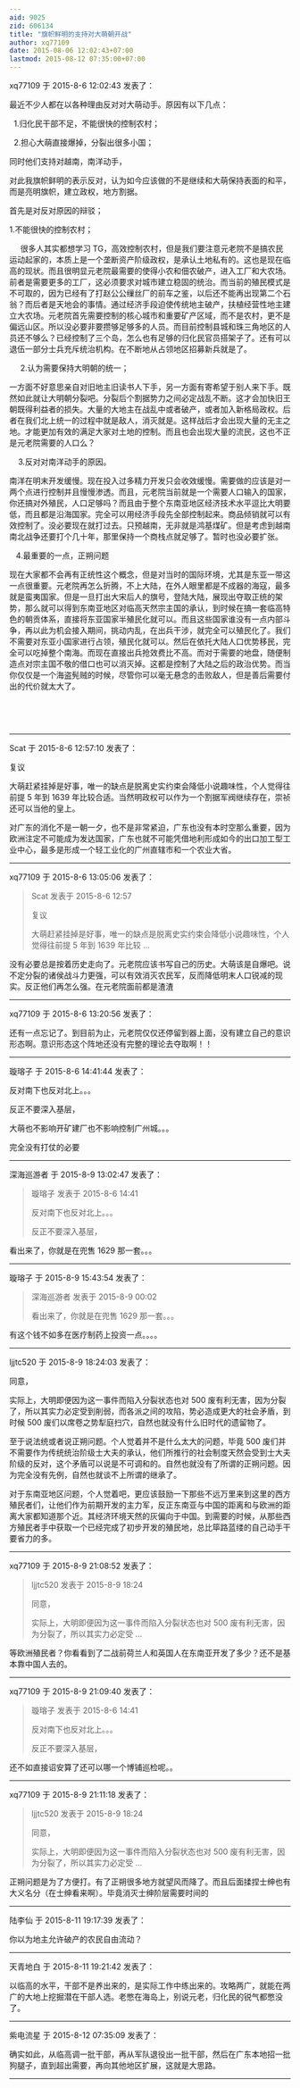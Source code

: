 ```yaml
---
aid: 9025
zid: 606134
title: "旗帜鲜明的支持对大萌朝开战"
author: xq77109
date: 2015-08-06 12:02:43+07:00
lastmod: 2015-08-12 07:35:00+07:00
---
```


xq77109 于 2015-8-6 12:02:43 发表了：

最近不少人都在以各种理由反对对大萌动手。原因有以下几点：

&nbsp;&nbsp;1.归化民干部不足，不能很快的控制农村；

&nbsp;&nbsp;2.担心大萌直接爆掉，分裂出很多小国；

同时他们支持对越南，南洋动手，

对此我旗帜鲜明的表示反对，认为如今应该做的不是继续和大萌保持表面的和平，而是亮明旗帜，建立政权，地方割据。

首先是对反对原因的辩驳；

1.不能很快的控制农村；

&nbsp; &nbsp;&nbsp;&nbsp;很多人其实都想学习 TG，高效控制农村，但是我们要注意元老院不是搞农民运动起家的，本质上是一个垄断资产阶级政权，是承认土地私有的。这也是现在临高的现状。而且很明显元老院最需要的使得小农和佃农破产，进入工厂和大农场。前者是需要更多的工厂，这必须要求对城市建立稳固的统治。而当前的殖民模式是不可取的，因为已经有了打赵公公缫丝厂的前车之鉴，以后还不能再出现第二个石翁？而后者是天地会的事情。通过经济手段迫使传统地主破产，扶植经营性地主建立大农场。元老院首先需要控制的核心城市和重要矿产区域，而不是农村，更不是偏远山区。所以没必要非要攒够足够多的人员。而目前控制县城和珠三角地区的人员还不够么？已经控制了三个岛，怎么也有足够的归化民官员搭架子了。还有可以退伍一部分士兵充斥统治机构。在不断地从占领地区招募新兵就是了。

&nbsp; &nbsp;&nbsp;&nbsp;2.认为需要保持大明朝的统一；

一方面不好意思亲自对旧地主旧读书人下手，另一方面有寄希望于别人来下手。既然如此就让大明朝分裂吧。分裂后个割据势力之间必定战乱不断。这才会加快旧王朝既得利益者的损失。大量的大地主在战乱中或者破产，或者加入新格局政权。后者在我们北上统一的过程中就是敌人，消灭就是。这样战后才会出现大量的无主之地。才能更加有效的满足大家对土地的控制。而且也会出现大量的流民，这也不正是元老院需要的人口么？

&nbsp; &nbsp; 3.反对对南洋动手的原因。

南洋在明末开发缓慢。现在投入过多精力开发只会收效缓慢。需要做的应该是对一两个点进行控制并且慢慢渗透。而且，元老院当前就是一个需要人口输入的国家，你还搞对外殖民，人口足够吗？而且由于整个东南亚地区经济技术水平逗比大明要低，而且都是沿海国家。完全可以用经济手段先全部控制起来。商品倾销就可以有效控制了。没必要现在就打过去。只预越南，无非就是鸿基煤矿。但是考虑到越南南北战争还要打个几十年，那里保持一个商栈点就足够了。暂时也没必要扩张。

&nbsp; &nbsp;4.最重要的一点，正朔问题

现在大家都不会再有正统性这个概念，但是对当时的国际环境，尤其是东亚一带这一点很重要。元老院再怎么折腾，不上大陆，在外人眼里都是不成器的海寇，最多就是蛮夷国家。但是一旦打出大宋后人的旗号，登陆大陆，展现出夺取正统的架势，那么就可以得到东南亚地区对临高天然宗主国的承认，到时候在搞一套临高特色的朝贡体系，直接将东亚国家半殖民化就可以。而且这些国家谁没有一点内部斗争，再以此为机会接入期间，挑动内乱，在出兵干涉，就完全可以殖民化了。我们不需要对东亚小国家进行占领，殖民化就可以。然后在依托大陆人口优势移民，完全可以吃掉整个南海。而现在直接出兵抢效费比不高。而对于需要的地盘，随便制造点对宗主国不敬的借口也可以消灭掉。这都是控制了大陆之后的政治优势。而当你仅仅是一个海盗髡贼的时候，尽管你可以毫无悬念的击败敌人，但是善后需要付出的代价就太大了。

&nbsp; &nbsp;

&nbsp; &nbsp;

---

Scat 于 2015-8-6 12:57:10 发表了：

复议

大萌赶紧挂掉是好事，唯一的缺点是脱离史实约束会降低小说趣味性，个人觉得往前提 5 年到 1639 年比较合适。当然明政权可以作为一个割据军阀继续存在，崇祯还可以当他的皇上。

对广东的消化不是一朝一夕，也不是非常紧迫，广东也没有本时空那么重要，因为欧洲注定不可能成为发达国家，广东也就不可能凭借地利形成如今的出口加工型工业中心，最多是形成一个轻工业化的广州直辖市和一个农业大省。

---

xq77109 于 2015-8-6 13:05:06 发表了：

> Scat 发表于 2015-8-6 12:57
>
> 复议
>
> 大萌赶紧挂掉是好事，唯一的缺点是脱离史实约束会降低小说趣味性，个人觉得往前提 5 年到 1639 年比较 ...

没有必要总是按着历史走向了。元老院应该书写自己的历史。大萌该是自爆吧。说不定分裂的诸侯战斗力更强，可以有效消灭农民军，反而降低明末人口锐减的现实。反正他们再怎么强。在元老院面前都是渣渣

---

xq77109 于 2015-8-6 13:20:56 发表了：

还有一点忘记了。到目前为止，元老院仅仅还停留到器上面，没有建立自己的意识形态啊。意识形态这个阵地还没有完整的理论去夺取啊！！

---

璇瑢子 于 2015-8-6 14:41:44 发表了：

反对南下也反对北上。。。

反正不要深入基层，

大萌也不影响开矿建厂也不影响控制广州城。。。

完全没有打仗的必要

---

深海巡游者 于 2015-8-9 13:02:47 发表了：

> 璇瑢子 发表于 2015-8-6 14:41
>
> 反对南下也反对北上。。。
>
> 反正不要深入基层，

看出来了，你就是在兜售 1629 那一套。。。

---

璇瑢子 于 2015-8-9 15:43:54 发表了：

> 深海巡游者 发表于 2015-8-9 00:02
>
> 看出来了，你就是在兜售 1629 那一套。。。

有这个钱不如多在医疗制药上投资一点。。。。

---

ljjtc520 于 2015-8-9 18:24:03 发表了：

同意，

实际上，大明即便因为这一事件而陷入分裂状态也对 500 废有利无害，因为分裂了，所以其实力必定受到削弱，而各派之间的攻陷，势必造成更大的社会矛盾，到时候 500 废们以席卷之势犁庭扫穴，自然也就没有什么旧时代的遗留物了。

至于说法统或者说正朔问题。个人觉着并不是什么太大的问题，毕竟 500 废们并不需要作为传统统治阶级士大夫的承认，他们所推行的社会制度天然会受到士大夫阶级的反对，这个矛盾可以说是不可调和的。自然也就没有了所谓的正朔问题。因为完全没有先例，自然也就谈不上所谓的继承了。

对于东南亚地区问题，个人觉着吧，更应该鼓励一下那些不远万里来到这里的西方殖民者们，让他们作为前期开发的主力军，反正东南亚与中国的距离和与欧洲的距离大家都知道那个近。其经济环境天然的灰偏向于中国。到需要的时候，从那些西方殖民者手中获取一个已经完成了初步开发的殖民地，总比筚路蓝缕的自己动手干要省力的多。

---

xq77109 于 2015-8-9 21:08:52 发表了：

> ljjtc520 发表于 2015-8-9 18:24
>
> 同意，
>
> 实际上，大明即便因为这一事件而陷入分裂状态也对 500 废有利无害，因为分裂了，所以其实力必定受 ...

等欧洲殖民者？你看看到了二战前荷兰人和英国人在东南亚开发了多少？还不是基本靠中国人去的。

---

xq77109 于 2015-8-9 21:09:40 发表了：

> 璇瑢子 发表于 2015-8-6 14:41
>
> 反对南下也反对北上。。。
>
> 反正不要深入基层，

还不如直接诏安算了还可以哪一个博铺巡检呢。。

---

xq77109 于 2015-8-9 21:11:18 发表了：

> ljjtc520 发表于 2015-8-9 18:24
>
> 同意，
>
> 实际上，大明即便因为这一事件而陷入分裂状态也对 500 废有利无害，因为分裂了，所以其实力必定受 ...

正朔问题是为了方便打。有了正朔很多地方就望风而降了。而且后面揉捏士绅也有大义名分（在士绅看来啊）。毕竟消灭士绅阶层需要时间的

---

陆李仙 于 2015-8-11 19:17:39 发表了：

你以为地主允许破产的农民自由流动？

---

天青地白 于 2015-8-11 19:21:42 发表了：

以临高的水平，干部不是养出来的，是实际工作中练出来的。攻略两广，就能在两广的大地上挖掘潜在干部人选。老憋在海岛上，别说元老，归化民的锐气都憋没了。

---

紫电流星 于 2015-8-12 07:35:09 发表了：

确实如此，从临高调一批干部，再从军队退役出一批干部，然后在广东本地招一批狗腿子，直到超出需要，再向其他地区扩展，这就是大思路。

---
